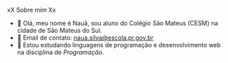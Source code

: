  xX Sobre mim Xx


- 👋 Olá, meu nome é Nauã, sou aluno do Colégio São Mateus (CESM) na cidade de São Mateus do Sul.   
- 👋 Email de contato: naua.silva@escola.pr.gov.br
- 👀 Estou estudando linguagens de programação e desenvolvimento web na disciplina de *Programação*.
